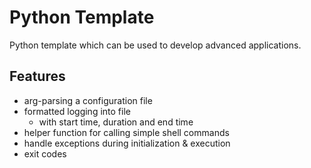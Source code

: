# Python Template

Python template which can be used to develop advanced applications.

## Features

- arg-parsing a configuration file
- formatted logging into file
  - with start time, duration and end time
- helper function for calling simple shell commands
- handle exceptions during initialization & execution
- exit codes
